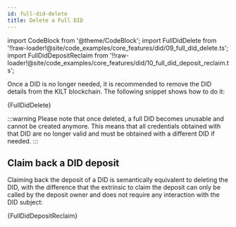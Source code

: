 ```yaml
---
id: full-did-delete
title: Delete a Full DID
---
```


import CodeBlock from '@theme/CodeBlock';
import FullDidDelete from '!!raw-loader!@site/code_examples/core_features/did/09_full_did_delete.ts';
import FullDidDepositReclaim from '!!raw-loader!@site/code_examples/core_features/did/10_full_did_deposit_reclaim.ts';

Once a DID is no longer needed, it is recommended to remove the DID details from the KILT blockchain.
The following snippet shows how to do it:

<CodeBlock className="language-ts">
  {FullDidDelete}
</CodeBlock>

:::warning
Please note that once deleted, a full DID becomes unusable and cannot be created anymore.
This means that all credentials obtained with that DID are no longer valid and must be obtained with a different DID if needed.
:::

## Claim back a DID deposit

Claiming back the deposit of a DID is semantically equivalent to deleting the DID, with the difference that the extrinsic to claim the deposit can only be called by the deposit owner and does not require any interaction with the DID subject:

<CodeBlock className="language-ts">
  {FullDidDepositReclaim}
</CodeBlock>